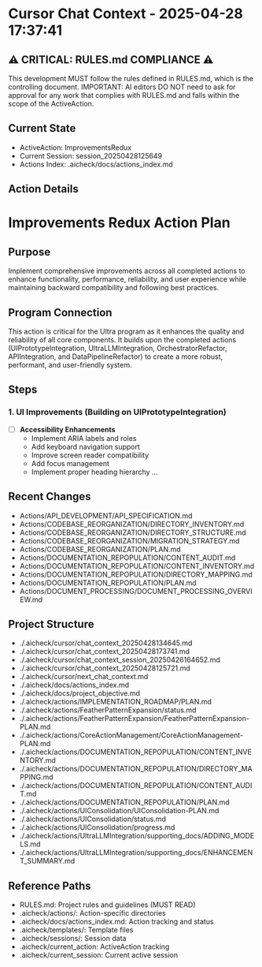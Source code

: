 # Cursor Chat Context - 2025-04-28 17:37:41

## ⚠️ CRITICAL: RULES.md COMPLIANCE ⚠️
This development MUST follow the rules defined in RULES.md, which is the controlling document.
IMPORTANT: AI editors DO NOT need to ask for approval for any work that complies with RULES.md and falls within the scope of the ActiveAction.

## Current State
- ActiveAction: ImprovementsRedux
- Current Session: session_20250428125649
- Actions Index: .aicheck/docs/actions_index.md

## Action Details
# Improvements Redux Action Plan

## Purpose

Implement comprehensive improvements across all completed actions to enhance functionality, performance, reliability, and user experience while maintaining backward compatibility and following best practices.

## Program Connection

This action is critical for the Ultra program as it enhances the quality and reliability of all core components. It builds upon the completed actions (UIPrototypeIntegration, UltraLLMIntegration, OrchestratorRefactor, APIIntegration, and DataPipelineRefactor) to create a more robust, performant, and user-friendly system.

## Steps

### 1. UI Improvements (Building on UIPrototypeIntegration)

- [ ] **Accessibility Enhancements**
  - Implement ARIA labels and roles
  - Add keyboard navigation support
  - Improve screen reader compatibility
  - Add focus management
  - Implement proper heading hierarchy
...

## Recent Changes
- Actions/API_DEVELOPMENT/API_SPECIFICATION.md
- Actions/CODEBASE_REORGANIZATION/DIRECTORY_INVENTORY.md
- Actions/CODEBASE_REORGANIZATION/DIRECTORY_STRUCTURE.md
- Actions/CODEBASE_REORGANIZATION/MIGRATION_STRATEGY.md
- Actions/CODEBASE_REORGANIZATION/PLAN.md
- Actions/DOCUMENTATION_REPOPULATION/CONTENT_AUDIT.md
- Actions/DOCUMENTATION_REPOPULATION/CONTENT_INVENTORY.md
- Actions/DOCUMENTATION_REPOPULATION/DIRECTORY_MAPPING.md
- Actions/DOCUMENTATION_REPOPULATION/PLAN.md
- Actions/DOCUMENT_PROCESSING/DOCUMENT_PROCESSING_OVERVIEW.md

## Project Structure
- ./.aicheck/cursor/chat_context_20250428134645.md
- ./.aicheck/cursor/chat_context_20250428173741.md
- ./.aicheck/cursor/chat_context_session_20250426164652.md
- ./.aicheck/cursor/chat_context_20250428125721.md
- ./.aicheck/cursor/next_chat_context.md
- ./.aicheck/docs/actions_index.md
- ./.aicheck/docs/project_objective.md
- ./.aicheck/actions/IMPLEMENTATION_ROADMAP/PLAN.md
- ./.aicheck/actions/FeatherPatternExpansion/status.md
- ./.aicheck/actions/FeatherPatternExpansion/FeatherPatternExpansion-PLAN.md
- ./.aicheck/actions/CoreActionManagement/CoreActionManagement-PLAN.md
- ./.aicheck/actions/DOCUMENTATION_REPOPULATION/CONTENT_INVENTORY.md
- ./.aicheck/actions/DOCUMENTATION_REPOPULATION/DIRECTORY_MAPPING.md
- ./.aicheck/actions/DOCUMENTATION_REPOPULATION/CONTENT_AUDIT.md
- ./.aicheck/actions/DOCUMENTATION_REPOPULATION/PLAN.md
- ./.aicheck/actions/UIConsolidation/UIConsolidation-PLAN.md
- ./.aicheck/actions/UIConsolidation/status.md
- ./.aicheck/actions/UIConsolidation/progress.md
- ./.aicheck/actions/UltraLLMIntegration/supporting_docs/ADDING_MODELS.md
- ./.aicheck/actions/UltraLLMIntegration/supporting_docs/ENHANCEMENT_SUMMARY.md

## Reference Paths
- RULES.md: Project rules and guidelines (MUST READ)
- .aicheck/actions/: Action-specific directories
- .aicheck/docs/actions_index.md: Action tracking and status
- .aicheck/templates/: Template files
- .aicheck/sessions/: Session data
- .aicheck/current_action: ActiveAction tracking
- .aicheck/current_session: Current active session
